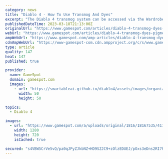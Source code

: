 ```yaml
---
category: news
title: "Diablo 4 - How To Use Transmog And Dyes"
excerpt: "The Diablo 4 transmog system can be accessed via the Wardrobe, which is found in the Kyovashad inn. You'll visit this city early in the campaign. Anyway, given that Kyovashad is the main hub in the ..."
publishedDateTime: 2023-03-18T21:13:00Z
originalUrl: "https://www.gamespot.com/articles/diablo-4-transmog-dyes-pigments-guide/1100-6512474/"
webUrl: "https://www.gamespot.com/articles/diablo-4-transmog-dyes-pigments-guide/1100-6512474/"
ampWebUrl: "https://www.gamespot.com/amp-articles/diablo-4-transmog-dyes-pigments-guide/1100-6512474/"
cdnAmpWebUrl: "https://www-gamespot-com.cdn.ampproject.org/c/s/www.gamespot.com/amp-articles/diablo-4-transmog-dyes-pigments-guide/1100-6512474/"
type: article
quality: 147
heat: 147
published: true

provider:
  name: GameSpot
  domain: gamespot.com
  images:
    - url: "https://smartableai.github.io/diablo4/assets/images/organizations/gamespot.com-50x50.jpg"
      width: 50
      height: 50

topics:
  - Diablo 4

images:
  - url: "https://www.gamespot.com/a/uploads/original/1816/18167535/4114504-diablo4transmogdyespigmentsguide-.jpg"
    width: 1280
    height: 720
    isCached: true

secured: "s4VBW5CrVe5vQ/pa0qJPyZJkbNZ+HD9SZJC9+zOlzEDUEJ/pOxs3eDns2RI7hTtf0wBQuAYpL2xT6MPHG4vDoWLrB8QDS7aG5zJ4wvqWLtIDznyle6k+i3QeEE/WeK99rjW1fpDnVKWdNdBzpDGbH4RtOT1wBZVN9+Y1QaRudOPpUnbJl6V9Rx+IWhA32Kvokf/TtZVKiDpkjAVGrxEgg/Ps6IO8ob2YZZnyUH4ehsZF1FzJsBWC7yrfMUycitaFwc1XeXzFmiz9XVEHvCHhk+n3V9/pjtmCN9G5G/dcCWpXbo7XiTuOsECfTag0z4onYKXdcTN/eJiexgyKSs32ZJKgBmE5G3D2rdNwgi/DDB4=;z0phOcu5foY3qsoJXbkQHg=="
---
```


